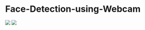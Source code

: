 # Face-Detection-using-Webcam

![](https://www.code-inspector.com/project/26152/score/svg)  ![](https://www.code-inspector.com/project/26152/status/svg)

